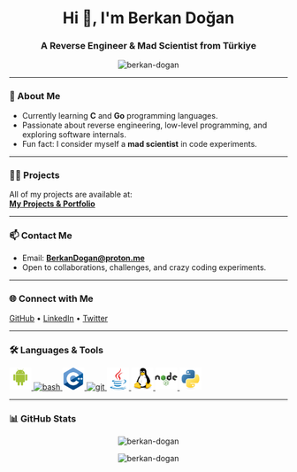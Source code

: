 <h1 align="center">Hi 👋, I'm Berkan Doğan</h1>
<h3 align="center">A Reverse Engineer & Mad Scientist from Türkiye</h3>

<p align="center">
  <img src="https://komarev.com/ghpvc/?username=berkan-dogan&label=Profile%20views&color=0e75b6&style=flat" alt="berkan-dogan" />
</p>

---

### 🌱 About Me
- Currently learning **C** and **Go** programming languages.
- Passionate about reverse engineering, low-level programming, and exploring software internals.
- Fun fact: I consider myself a **mad scientist** in code experiments.

---

### 👨‍💻 Projects
All of my projects are available at:  
[**My Projects & Portfolio**](https://berkan-dogan.github.io/aboutme/)

---

### 📫 Contact Me
- Email: **[BerkanDogan@proton.me](mailto:BerkanDogan@proton.me)**
- Open to collaborations, challenges, and crazy coding experiments.

---

### 🌐 Connect with Me
<p align="left">
  <a href="https://github.com/berkan-dogan" target="_blank">GitHub</a> •
  <a href="https://www.linkedin.com/in/berkan-dogan/" target="_blank">LinkedIn</a> •
  <a href="https://twitter.com/yourhandle" target="_blank">Twitter</a>
</p>

---

### 🛠 Languages & Tools
<p align="left">
  <a href="https://developer.android.com" target="_blank"> <img src="https://raw.githubusercontent.com/devicons/devicon/master/icons/android/android-original-wordmark.svg" alt="android" width="40" height="40"/> </a>
  <a href="https://www.gnu.org/software/bash/" target="_blank"> <img src="https://www.vectorlogo.zone/logos/gnu_bash/gnu_bash-icon.svg" alt="bash" width="40" height="40"/> </a>
  <a href="https://www.w3schools.com/cpp/" target="_blank"> <img src="https://raw.githubusercontent.com/devicons/devicon/master/icons/cplusplus/cplusplus-original.svg" alt="cplusplus" width="40" height="40"/> </a>
  <a href="https://git-scm.com/" target="_blank"> <img src="https://www.vectorlogo.zone/logos/git-scm/git-scm-icon.svg" alt="git" width="40" height="40"/> </a>
  <a href="https://www.java.com" target="_blank"> <img src="https://raw.githubusercontent.com/devicons/devicon/master/icons/java/java-original.svg" alt="java" width="40" height="40"/> </a>
  <a href="https://www.linux.org/" target="_blank"> <img src="https://raw.githubusercontent.com/devicons/devicon/master/icons/linux/linux-original.svg" alt="linux" width="40" height="40"/> </a>
  <a href="https://nodejs.org" target="_blank"> <img src="https://raw.githubusercontent.com/devicons/devicon/master/icons/nodejs/nodejs-original-wordmark.svg" alt="nodejs" width="40" height="40"/> </a>
  <a href="https://www.python.org" target="_blank"> <img src="https://raw.githubusercontent.com/devicons/devicon/master/icons/python/python-original.svg" alt="python" width="40" height="40"/> </a>
</p>

---

### 📊 GitHub Stats
<p align="center">
  <img src="https://github-readme-stats.vercel.app/api/top-langs?username=berkan-dogan&show_icons=true&locale=en&layout=compact" alt="berkan-dogan" />
</p>
<p align="center">
  <img src="https://github-readme-streak-stats.herokuapp.com/?user=berkan-dogan&" alt="berkan-dogan" />
</p>
